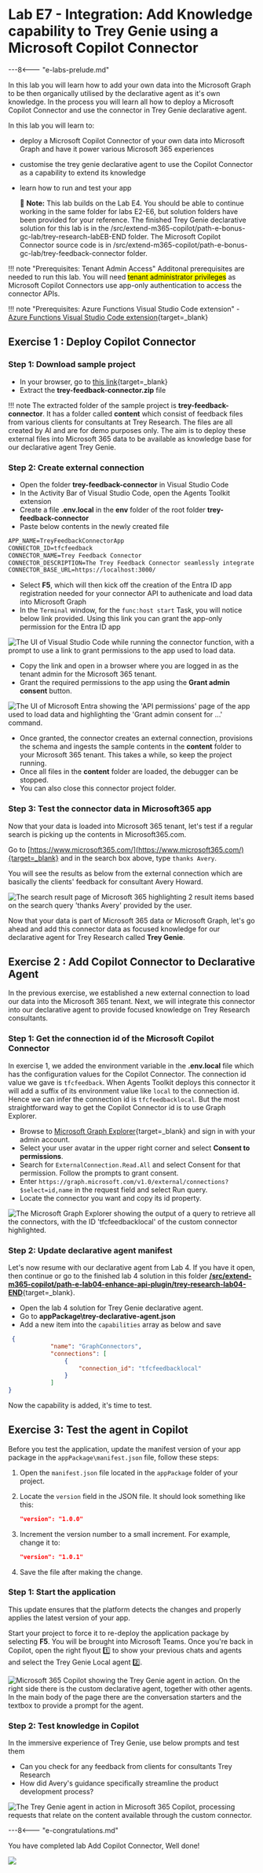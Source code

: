 # Lab E7 - Integration: Add Knowledge capability to Trey Genie using a Microsoft Copilot Connector

---8<--- "e-labs-prelude.md"

In this lab you will learn how to add your own data into the Microsoft Graph to be then organically utilised by the declarative agent as it's own knowledge.  In the process you will learn all how to deploy a Microsoft Copilot Connector and use the connector in Trey Genie declarative agent. 

In this lab you will learn to:

- deploy a Microsoft Copilot Connector of your own data into Microsoft Graph and have it power various Microsoft 365 experiences
- customise the trey genie declarative agent to use the Copilot Connector as a capability to extend its knowledge
- learn how to run and test your app 

  <div class="note-box">
            📘 <strong>Note:</strong>       This lab builds on the Lab E4. You should be able to continue working in the same folder for labs E2-E6, but solution folders have been provided for your reference.
    The finished Trey Genie declarative solution for this lab is in the <a src="https://github.com/microsoft/copilot-camp/tree/main/src/extend-m365-copilot/path-e-bonus-gc-lab/trey-research-labEB-END" target="_blank">/src/extend-m365-copilot/path-e-bonus-gc-lab/trey-research-labEB-END</a> folder.
    The Microsoft Copilot Connector source code is in <a src="https://github.com/microsoft/copilot-camp/tree/main/src/extend-m365-copilot/path-e-bonus-gc-lab/trey-feedback-connector" target="_blank">/src/extend-m365-copilot/path-e-bonus-gc-lab/trey-feedback-connector</a> folder.
        </div>



!!! note "Prerequisites: Tenant Admin Access"
    Additonal prerequisites are needed to run this lab. You will need <mark>tenant administrator privileges</mark> as Microsoft Copilot Connectors use app-only authentication to access the connector APIs.

!!! note "Prerequisites: Azure Functions Visual Studio Code extension"
    - [Azure Functions Visual Studio Code extension](https://marketplace.visualstudio.com/items?itemName=ms-azuretools.vscode-azurefunctions){target=_blank}

## Exercise 1 : Deploy Copilot Connector

### Step 1: Download sample project

- In your browser, go to [this link](https://download-directory.github.io?url=https://github.com/microsoft/copilot-camp/tree/main/src/extend-m365-copilot/path-e-bonus-gc-lab/trey-feedback-connector&filename=trey-feedback-connector){target=_blank}
- Extract the **trey-feedback-connector.zip** file

!!! note
    The extracted folder of the sample project is **trey-feedback-connector**. It has a folder called **content** which consist of feedback files from various clients for consultants at Trey Research. The files are all created by AI and are for demo purposes only. 
    The aim is to deploy these external files into Microsoft 365 data to be available as knowledge base for our declarative agent Trey Genie. 

<cc-end-step lab="e7" exercise="1" step="1" />

### Step 2: Create external connection

- Open the folder **trey-feedback-connector** in Visual Studio Code
- In the Activity Bar of Visual Studio Code, open the Agents Toolkit extension
- Create a file **.env.local** in the **env** folder of the root folder **trey-feedback-connector**
- Paste below contents in the newly created file

```txt
APP_NAME=TreyFeedbackConnectorApp
CONNECTOR_ID=tfcfeedback
CONNECTOR_NAME=Trey Feedback Connector
CONNECTOR_DESCRIPTION=The Trey Feedback Connector seamlessly integrate feedback data from various clients about consultants in Trey Research.
CONNECTOR_BASE_URL=https://localhost:3000/

```
- Select **F5**, which will then kick off the creation of the Entra ID app registration needed for your connector API to authenicate and load data into Microsoft Graph 
- In the `Terminal` window, for the `func:host start` Task, you will notice below link provided. Using this link you can grant the app-only permission for the Entra ID app

![The UI of Visual Studio Code while running the connector function, with a prompt to use a link to grant permissions to the app used to load data.](../../assets/images/extend-m365-copilot-GC/entra-link.png)

- Copy the link and open in a browser where you are logged in as the tenant admin for the Microsoft 365 tenant. 
- Grant the required permissions to the app using the **Grant admin consent** button.

![The UI of Microsoft Entra showing the 'API permissions' page of the app used to load data and highlighting the 'Grant admin consent for ...' command.](../../assets/images/extend-m365-copilot-GC/consent.png)

- Once granted, the connector creates an external connection, provisions the schema and ingests the sample contents in the **content** folder to your Microsoft 365 tenant. This takes a while, so keep the project running. 
- Once all files in the **content** folder are loaded, the debugger can be stopped. 
- You can also close this connector project folder.

<cc-end-step lab="e7" exercise="1" step="2" />

### Step 3: Test the connector data in Microsoft365 app

Now that your data is loaded into Microsoft 365 tenant, let's test if a regular search is picking up the contents in Microsoft365.com.

Go to [https://www.microsoft365.com/](https://www.microsoft365.com/){target=_blank} and in the search box above, type `thanks Avery`.

You will see the results as below from the external connection which are basically the clients' feedback for consultant Avery Howard.

![The search result page of Microsoft 365 highlighting 2 result items based on the search query 'thanks Avery' provided by the user.](../../assets/images/extend-m365-copilot-GC/search-m365.png)

Now that your data is part of Microsoft 365 data or Microsoft Graph, let's go ahead and add this connector data as focused knowledge for our declarative agent for Trey Research called **Trey Genie**.

<cc-end-step lab="e7" exercise="1" step="3" />

## Exercise 2 : Add Copilot Connector to Declarative Agent

In the previous exercise, we established a new external connection to load our data into the Microsoft 365 tenant. Next, we will integrate this connector into our declarative agent to provide focused knowledge on Trey Research consultants.

### Step 1: Get the connection id of the Microsoft Copilot Connector

In exercise 1, we added the environment variable in the **.env.local** file which has the configuration values for the Copilot Connector. 
The connection id value we gave is `tfcfeedback`. When Agents Toolkit deploys this connector it will add a suffix of its environment value like `local` to the connection id. Hence we can infer the connection id is `tfcfeedbacklocal`.
But the most straightforward way to get the Copilot Connector id is to use Graph Explorer.

- Browse to [Microsoft Graph Explorer](https://aka.ms/ge){target=_blank} and sign in with your admin account.
- Select your user avatar in the upper right corner and select **Consent to permissions**.
- Search for `ExternalConnection.Read.All` and select Consent for that permission. Follow the prompts to grant consent.
- Enter `https://graph.microsoft.com/v1.0/external/connections?$select=id,name` in the request field and select Run query.
- Locate the connector you want and copy its id property.

![The Microsoft Graph Explorer showing the output of a query to retrieve all the connectors, with the ID 'tfcfeedbacklocal' of the custom connector highlighted.](../../assets/images/extend-m365-copilot-GC/graph-connector-id.png)


<cc-end-step lab="e7" exercise="2" step="1" />

### Step 2: Update declarative agent manifest

Let's now resume with our declarative agent from Lab 4. If you have it open, then continue or go to the finished lab 4 solution in this folder [**/src/extend-m365-copilot/path-e-lab04-enhance-api-plugin/trey-research-lab04-END**](https://github.com/microsoft/copilot-camp/tree/main/src/extend-m365-copilot/path-e-lab04-enhance-api-plugin/trey-research-lab04-END){target=_blank}.

- Open the lab 4 solution for Trey Genie declarative agent.
- Go to **appPackage\trey-declarative-agent.json**
- Add a new item into the `capabilities` array as below and save

```JSON
 {
            "name": "GraphConnectors",
            "connections": [
                {
                    "connection_id": "tfcfeedbacklocal"
                }
            ]
}
```
Now the capability is added, it's time to test.

<cc-end-step lab="e7" exercise="2" step="2" />

## Exercise 3: Test the agent in Copilot

Before you test the application, update the manifest version of your app package in the `appPackage\manifest.json` file, follow these steps:

1. Open the `manifest.json` file located in the `appPackage` folder of your project.

2. Locate the `version` field in the JSON file. It should look something like this:  
   ```json
   "version": "1.0.0"
   ```

3. Increment the version number to a small increment. For example, change it to:  
   ```json
   "version": "1.0.1"
   ```

4. Save the file after making the change.

### Step 1: Start the application

This update ensures that the platform detects the changes and properly applies the latest version of your app.

Start your project to force it to re-deploy the application package by selecting **F5**.
You will be brought into Microsoft Teams. Once you're back in Copilot, open the right flyout 1️⃣ to show your previous chats and agents and select the Trey Genie Local agent 2️⃣.

![Microsoft 365 Copilot showing the Trey Genie agent in action. On the right side there is the custom declarative agent, together with other agents. In the main body of the page there are the conversation starters and the textbox to provide a prompt for the agent.](../../assets/images/extend-m365-copilot-05/run-declarative-copilot-01.png)

<cc-end-step lab="e7" exercise="3" step="1" />

### Step 2: Test knowledge in Copilot

In the immersive experience of Trey Genie, use below prompts and test them

- Can you check for any feedback from clients for consultants Trey Research
- How did Avery's guidance specifically streamline the product development process?

![The Trey Genie agent in action in Microsoft 365 Copilot, processing requests that relate on the content available through the custom connector.](../../assets/images/extend-m365-copilot-GC/GC-Trey-Feedback.gif)

<cc-end-step lab="e7" exercise="3" step="2" />


---8<--- "e-congratulations.md"

You have completed lab Add Copilot Connector, Well done!

<!-- <cc-award path="Extend" /> -->

<img src="https://m365-visitor-stats.azurewebsites.net/copilot-camp/extend-m365-copilot/07-add-graphconnector" />